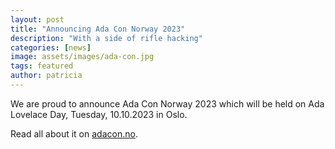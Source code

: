 ```yaml
---
layout: post
title: "Announcing Ada Con Norway 2023"
description: "With a side of rifle hacking"
categories: [news]
image: assets/images/ada-con.jpg
tags: featured
author: patricia
---
```


We are proud to announce Ada Con Norway 2023 which will be held on Ada Lovelace Day, Tuesday, 10.10.2023 in Oslo.

Read all about it on [adacon.no](https://adacon.no/).
